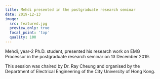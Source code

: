 ```yaml
---
title: Mehdi presented in the postgraduate research seminar
date: 2019-12-13
image:
  src: featured.jpg
  preview_only: true
  focal_point: 'top'
  quality: 100
---
```

Mehdi, year-2 Ph.D. student, presented his research work on EMG Processor in the postgraduate research seminar on 13 December 2019. 
<!--more-->

This session was chaired by Dr. Ray Cheung and organised by the Department of Electrical Engineering of the City University of Hong Kong.

